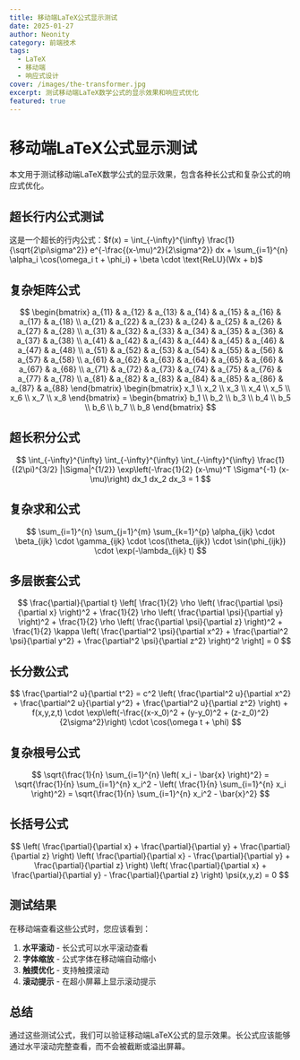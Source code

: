 ```yaml
---
title: 移动端LaTeX公式显示测试
date: 2025-01-27
author: Neonity
category: 前端技术
tags:
  - LaTeX
  - 移动端
  - 响应式设计
cover: /images/the-transformer.jpg
excerpt: 测试移动端LaTeX数学公式的显示效果和响应式优化
featured: true
---
```


# 移动端LaTeX公式显示测试

本文用于测试移动端LaTeX数学公式的显示效果，包含各种长公式和复杂公式的响应式优化。

## 超长行内公式测试

这是一个超长的行内公式：$f(x) = \int_{-\infty}^{\infty} \frac{1}{\sqrt{2\pi\sigma^2}} e^{-\frac{(x-\mu)^2}{2\sigma^2}} dx + \sum_{i=1}^{n} \alpha_i \cos(\omega_i t + \phi_i) + \beta \cdot \text{ReLU}(Wx + b)$

## 复杂矩阵公式

$$
\begin{bmatrix}
a_{11} & a_{12} & a_{13} & a_{14} & a_{15} & a_{16} & a_{17} & a_{18} \\
a_{21} & a_{22} & a_{23} & a_{24} & a_{25} & a_{26} & a_{27} & a_{28} \\
a_{31} & a_{32} & a_{33} & a_{34} & a_{35} & a_{36} & a_{37} & a_{38} \\
a_{41} & a_{42} & a_{43} & a_{44} & a_{45} & a_{46} & a_{47} & a_{48} \\
a_{51} & a_{52} & a_{53} & a_{54} & a_{55} & a_{56} & a_{57} & a_{58} \\
a_{61} & a_{62} & a_{63} & a_{64} & a_{65} & a_{66} & a_{67} & a_{68} \\
a_{71} & a_{72} & a_{73} & a_{74} & a_{75} & a_{76} & a_{77} & a_{78} \\
a_{81} & a_{82} & a_{83} & a_{84} & a_{85} & a_{86} & a_{87} & a_{88}
\end{bmatrix}
\begin{bmatrix}
x_1 \\ x_2 \\ x_3 \\ x_4 \\ x_5 \\ x_6 \\ x_7 \\ x_8
\end{bmatrix} = 
\begin{bmatrix}
b_1 \\ b_2 \\ b_3 \\ b_4 \\ b_5 \\ b_6 \\ b_7 \\ b_8
\end{bmatrix}
$$

## 超长积分公式

$$
\int_{-\infty}^{\infty} \int_{-\infty}^{\infty} \int_{-\infty}^{\infty} \frac{1}{(2\pi)^{3/2} |\Sigma|^{1/2}} \exp\left(-\frac{1}{2} (x-\mu)^T \Sigma^{-1} (x-\mu)\right) dx_1 dx_2 dx_3 = 1
$$

## 复杂求和公式

$$
\sum_{i=1}^{n} \sum_{j=1}^{m} \sum_{k=1}^{p} \alpha_{ijk} \cdot \beta_{ijk} \cdot \gamma_{ijk} \cdot \cos(\theta_{ijk}) \cdot \sin(\phi_{ijk}) \cdot \exp(-\lambda_{ijk} t)
$$

## 多层嵌套公式

$$
\frac{\partial}{\partial t} \left[ \frac{1}{2} \rho \left( \frac{\partial \psi}{\partial x} \right)^2 + \frac{1}{2} \rho \left( \frac{\partial \psi}{\partial y} \right)^2 + \frac{1}{2} \rho \left( \frac{\partial \psi}{\partial z} \right)^2 + \frac{1}{2} \kappa \left( \frac{\partial^2 \psi}{\partial x^2} + \frac{\partial^2 \psi}{\partial y^2} + \frac{\partial^2 \psi}{\partial z^2} \right)^2 \right] = 0
$$

## 长分数公式

$$
\frac{\partial^2 u}{\partial t^2} = c^2 \left( \frac{\partial^2 u}{\partial x^2} + \frac{\partial^2 u}{\partial y^2} + \frac{\partial^2 u}{\partial z^2} \right) + f(x,y,z,t) \cdot \exp\left(-\frac{(x-x_0)^2 + (y-y_0)^2 + (z-z_0)^2}{2\sigma^2}\right) \cdot \cos(\omega t + \phi)
$$

## 复杂根号公式

$$
\sqrt{\frac{1}{n} \sum_{i=1}^{n} \left( x_i - \bar{x} \right)^2} = \sqrt{\frac{1}{n} \sum_{i=1}^{n} x_i^2 - \left( \frac{1}{n} \sum_{i=1}^{n} x_i \right)^2} = \sqrt{\frac{1}{n} \sum_{i=1}^{n} x_i^2 - \bar{x}^2}
$$

## 长括号公式

$$
\left( \frac{\partial}{\partial x} + \frac{\partial}{\partial y} + \frac{\partial}{\partial z} \right) \left( \frac{\partial}{\partial x} - \frac{\partial}{\partial y} + \frac{\partial}{\partial z} \right) \left( \frac{\partial}{\partial x} + \frac{\partial}{\partial y} - \frac{\partial}{\partial z} \right) \psi(x,y,z) = 0
$$

## 测试结果

在移动端查看这些公式时，您应该看到：

1. **水平滚动** - 长公式可以水平滚动查看
2. **字体缩放** - 公式字体在移动端自动缩小
3. **触摸优化** - 支持触摸滚动
4. **滚动提示** - 在超小屏幕上显示滚动提示

## 总结

通过这些测试公式，我们可以验证移动端LaTeX公式的显示效果。长公式应该能够通过水平滚动完整查看，而不会被截断或溢出屏幕。 